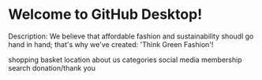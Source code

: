 # Welcome to GitHub Desktop!
Description:
We believe that affordable fashion and sustainability shoudl go hand in hand; that's why we've created: 'Think Green Fashion'!

shopping basket
location
about us
categories
social media
membership
search
donation/thank you

